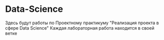 # Data-Science
Здесь будут работы по Проектному практикуму "Реализация проекта в сфере Data Science"
Каждая лабораторная работа находится в своей ветке
